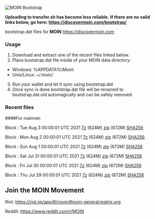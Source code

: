![MOIN Bootstrap](https://i.imgur.com/KjM1jMp.jpg)

**Uploading to transfer.sh has become less reliable.**
**If there are no valid links below, go here: https://discovermoin.com/bootstrap/**

bootstrap.dat files for **MOIN** https://discovermoin.com

### Usage

1. Download and extract one of the recent files linked below.
2. Place bootstrap.dat file inside of your MOIN data directory:
 - Windows: %APPDATA%\Moin\
 - Unix/Linux: ~/.moin/
3. Run your wallet and let it sync using bootstrap.dat
4. Once sync is done bootstrap.dat file will be renamed to bootstrap.dat.old automagically and can be safely removed.


### Recent files

####For mainnet:

Block : Tue Aug  3 00:00:01 UTC 2021 [7z](https://transfer.sh/1jpR2H1/bootstrap.dat.20210803.7z) (624M) [zip](https://transfer.sh/18tEx3b/bootstrap.dat.20210803.zip) (672M) [SHA256](https://transfer.sh/17mjfcY/sha256.txt)

Block : Mon Aug  2 00:00:01 UTC 2021 [7z](https://transfer.sh/1DQubpe/bootstrap.dat.20210802.7z) (624M) [zip](https://transfer.sh/1k9brDX/bootstrap.dat.20210802.zip) (672M) [SHA256](https://transfer.sh/1njruly/sha256.txt)

Block : Sun Aug  1 00:00:01 UTC 2021 [7z](https://transfer.sh/tf/bootstrap.dat.20210801.7z) (624M) [zip](https://transfer.sh/1e442xM/bootstrap.dat.20210801.zip) (672M) [SHA256](https://transfer.sh/13Ni653/sha256.txt)

Block : Sat Jul 31 00:00:01 UTC 2021 [7z](https://transfer.sh/1q2CjMh/bootstrap.dat.20210731.7z) (624M) [zip](https://transfer.sh/1jgDhhT/bootstrap.dat.20210731.zip) (672M) [SHA256](https://transfer.sh/1U6Frus/sha256.txt)

Block : Fri Jul 30 00:00:01 UTC 2021 [7z](https://transfer.sh/1cUq9Z8/bootstrap.dat.20210730.7z) (624M) [zip](https://transfer.sh/Fl4/bootstrap.dat.20210730.zip) (672M) [SHA256](https://transfer.sh/1hgjNx8/sha256.txt)

Block : Thu Jul 29 00:00:01 UTC 2021 [7z](https://transfer.sh/1eUgTup/bootstrap.dat.20210729.7z) (624M) [zip](https://transfer.sh/1guKlRz/bootstrap.dat.20210729.zip) (672M) [SHA256](https://transfer.sh/11ScmVh/sha256.txt)

## Join the MOIN Movement

Riot: https://riot.im/app/#/room/#moin-general:matrix.org

Reddit: https://www.reddit.com/r/MOIN
